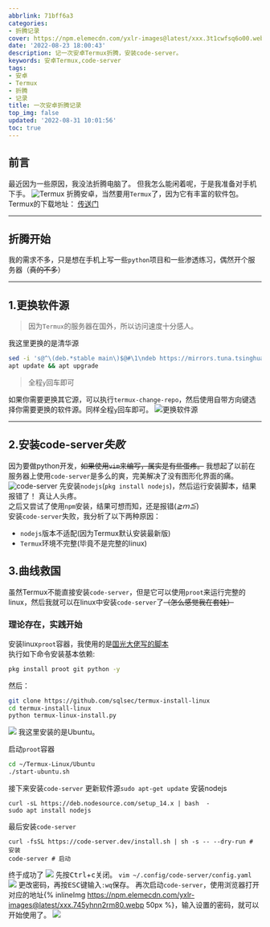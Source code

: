 ```yaml
---
abbrlink: 71bff6a3
categories:
- 折腾记录
cover: https://npm.elemecdn.com/yxlr-images@latest/xxx.3t1cwfsq6o00.webp
date: '2022-08-23 18:00:43'
description: 记一次安卓Termux折腾，安装code-server。
keywords: 安卓Termux,code-server
tags:
- 安卓
- Termux
- 折腾
- 记录
title: 一次安卓折腾记录
top_img: false
updated: '2022-08-31 10:01:56'
toc: true
---
```

## 前言

最近因为一些原因，我没法折腾电脑了。
但我怎么能闲着呢，于是我准备对手机下手。
![Termux](https://npm.elemecdn.com/yxlr-images@latest/xxx.3t1cwfsq6o00.webp)
折腾安卓，当然要用`Termux`了，因为它有丰富的软件包。
Termux的下载地址： [传送门](https://f-droid.org/en/packages/com.termux/)

---

## 折腾开始

我的需求不多，只是想在手机上写一些`python`项目和一些渗透练习，偶然开个服务器（~~真的不多~~）</br>

---

## 1.更换软件源

> 因为`Termux`的服务器在国外，所以访问速度十分感人。

我这里更换的是清华源

```Bash
sed -i 's@^\(deb.*stable main\)$@#\1\ndeb https://mirrors.tuna.tsinghua.edu.cn/termux/apt/termux-main stable main@' $PREFIX/etc/apt/sources.list
apt update && apt upgrade
```

> 全程`y`回车即可

如果你需要更换其它源，可以执行`termux-change-repo`，然后使用自带方向键选择你需要更换的软件源。同样全程`y`回车即可。
![更换软件源][1]

---

## 2.安装code-server*失败*

因为要做python开发，~~如果使用`vim`来编写，属实是有些蛋疼。~~
我想起了以前在服务器上使用`code-server`是多么的爽，完美解决了没有图形化界面的痛。
![code-server][2]
先安装`nodejs`(`pkg install nodejs`)，然后运行安装脚本，结果报错了！ 真让人头疼。</br>
之后又尝试了使用`npm`安装，结果可想而知，还是报错(*≧ｍ≦*) </br>
安装`code-server`失败，我分析了以下两种原因：

* `nodejs`版本不适配(因为Termux默认安装最新版)
* `Termux`环境不完整(毕竟不是完整的linux)

## 3.曲线救国

虽然Termux不能直接安装`code-server`，但是它可以使用`proot`来运行完整的linux，然后我就可以在linux中安装`code-server`了~~（怎么感觉我在套娃）~~</br>

### 理论存在，实践开始

安装linux`proot`容器，我使用的是[国光大佬写的脚本](https://www.sqlsec.com/2020/04/termuxlinux.html)</br>
执行如下命令安装基本依赖:

```Bash
pkg install proot git python -y
```

然后：

```Bash
git clone https://github.com/sqlsec/termux-install-linux
cd termux-install-linux
python termux-linux-install.py
```

![](https://cdn.staticaly.com/gh/yxlr123/imges@main/xxx.2ln4mi0q0e60.webp)
我这里安装的是Ubuntu。

启动`proot`容器

```Bash
cd ~/Termux-Linux/Ubuntu
./start-ubuntu.sh
```

接下来安装`code-server`
更新软件源`sudo apt-get update`
安装nodejs

```
curl -sL https://deb.nodesource.com/setup_14.x | bash  - 
sudo apt install nodejs
```

最后安装`code-server`

```
curl -fsSL https://code-server.dev/install.sh | sh -s -- --dry-run # 安装
code-server # 启动
```

终于成功了
![][3]
先按<kbd>Ctrl</kbd>+<kbd>c</kbd>关闭。
`vim ~/.config/code-server/config.yaml`
![][4]
更改密码，再按<kbd>ESC</kbd>键输入`:wq`保存。
再次启动`code-server`，使用浏览器打开对应的地址{% inlineImg https://npm.elemecdn.com/yxlr-images@latest/xxx.745yhnn2rm80.webp 50px %}，输入设置的密码，就可以开始使用了。
![][5]

[1]: https://npm.elemecdn.com/yxlr-images@latest/xxx.gdiqdmw8few.webp
[2]: https://npm.elemecdn.com/yxlr-images@latest/xxx.yjtai7jp1sw.webp
[3]: https://npm.elemecdn.com/yxlr-images@latest/yxlr.3eww1rc64f60.webp
[4]: https://npm.elemecdn.com/yxlr-images@latest/yxlr.5xufa6xsr6k0.webp
[5]: https://npm.elemecdn.com/yxlr-images@latest/yxlr.1gnxv8a3v5r4.webp
